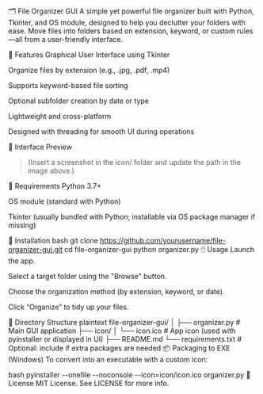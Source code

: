🗂️ File Organizer GUI
A simple yet powerful file organizer built with Python, Tkinter, and OS module, designed to help you declutter your folders with ease. Move files into folders based on extension, keyword, or custom rules—all from a user-friendly interface.

<!-- Optional: replace with actual image path -->

🚀 Features
Graphical User Interface using Tkinter

Organize files by extension (e.g., .jpg, .pdf, .mp4)

Supports keyword-based file sorting

Optional subfolder creation by date or type

Lightweight and cross-platform

Designed with threading for smooth UI during operations

📸 Interface Preview
> (Insert a screenshot in the icon/ folder and update the path in the image above.)

🧩 Requirements
Python 3.7+

OS module (standard with Python)

Tkinter (usually bundled with Python; installable via OS package manager if missing)

🔧 Installation
bash
git clone https://github.com/yourusername/file-organizer-gui.git
cd file-organizer-gui
python organizer.py
🖱️ Usage
Launch the app.

Select a target folder using the "Browse" button.

Choose the organization method (by extension, keyword, or date).

Click “Organize” to tidy up your files.

📁 Directory Structure
plaintext
file-organizer-gui/
│
├── organizer.py         # Main GUI application
├── icon/
│   └── icon.ico         # App icon (used with pyinstaller or displayed in UI)
├── README.md
└── requirements.txt     # Optional: include if extra packages are needed
📦 Packaging to EXE (Windows)
To convert into an executable with a custom icon:

bash
pyinstaller --onefile --noconsole --icon=icon/icon.ico organizer.py
📜 License
MIT License. See LICENSE for more info.
